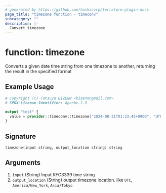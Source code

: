 ```yaml
---
# generated by https://github.com/hashicorp/terraform-plugin-docs
page_title: "timezone function - timeconv"
subcategory: ""
description: |-
  Convert timezone
---
```


# function: timezone

Converts a given date time string from one timezone to another, returning the result in the specified format

## Example Usage

```terraform
# Copyright (c) Tatsuya BIZENN <bizenn@gmail.com>
# SPDX-License-Identifier: Apache-2.0

output "test" {
  value = provider::timeconv::timezone("2024-08-31T01:23:45+0900", "UTC")
}
```

## Signature

<!-- signature generated by tfplugindocs -->
```text
timezone(input string, output_location string) string
```

## Arguments

<!-- arguments generated by tfplugindocs -->
1. `input` (String) Input RFC3339 time string
1. `output_location` (String) output timezone location. like `UTC`, `America/New_York`, `Asia/Tokyo`

